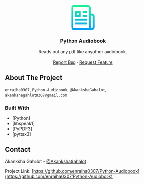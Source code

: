 

<!--
*** Thanks for checking out this README Template. If you have a suggestion that would
*** make this better, please fork the repo and create a pull request or simply open
*** an issue with the tag "enhancement".
*** Thanks again! Now go create something AMAZING! :D
***
***
***
*** To avoid retyping too much info. Do a search and replace for the following:
*** github_username, repo_name, twitter_handle, email
-->





<!-- PROJECT SHIELDS -->
<!--
*** I'm using markdown "reference style" links for readability.
*** Reference links are enclosed in brackets [ ] instead of parentheses ( ).
*** See the bottom of this document for the declaration of the reference variables
*** for contributors-url, forks-url, etc. This is an optional, concise syntax you may use.
*** https://www.markdownguide.org/basic-syntax/#reference-style-links
-->
<!-- [![Contributors][contributors-shield]][contributors-url]
[![Forks][forks-shield]][forks-url]
[![Stargazers][stars-shield]][stars-url]
[![Issues][issues-shield]][issues-url]
[![MIT License][license-shield]][license-url]
[![LinkedIn][linkedin-shield]][linkedin-url] -->



<!-- PROJECT LOGO -->
<br />
<p align="center">
  <a href="https://github.com/enraiha0307/Python-Audiobook">
    <img src="images/logo.png" alt="Logo" width="80" height="80">
  </a>

  <h3 align="center">Python Audiobook</h3>

  <p align="center">
    Reads out any pdf like anyother audiobook.
    <br />
    <!-- <a href="https://github.com/github_username/repo_name"><strong>Explore the docs »</strong></a>
    <br /> -->
    <br />
    <!-- <a href="https://naughty-euclid-b5ea25.netlify.app/">View Demo</a>
    · -->
    <a href="https://github.com/enraiha0307/Python-Audiobook/issues">Report Bug</a>
    ·
    <a href="https://github.com/enraiha0307/Python-Audiobook/issues">Request Feature</a>
  </p>
</p>







<!-- ABOUT THE PROJECT -->
## About The Project
<!-- 
![Screenshot_2020-09-14 Background Change](https://user-images.githubusercontent.com/26249973/93087128-c3a36400-f6b5-11ea-9714-1f449a3f0251.png) -->



`enraiha0307`, `Python-Audiobook`, `@AkankshaGahalot`, `akankshagahlot0307@gmail.com`


### Built With

* [Python]
* [libspeak1]
* [PyPDF3]
* [pyttsx3]






<!-- CONTACT -->
## Contact

Akanksha Gahalot - [@AkankshaGahalot](https://twitter.com/AkankshaGahalot) 

Project Link: [https://github.com/enraiha0307/Python-Audiobook](https://github.com/enraiha0307/Python-Audiobook)





<!-- MARKDOWN LINKS & IMAGES -->
<!-- https://www.markdownguide.org/basic-syntax/#reference-style-links -->
 [contributors-shield]: https://img.shields.io/github/contributors/github_username/repo.svg?style=flat-square
[contributors-url]: https://github.com/github_username/repo/graphs/contributors
 [forks-shield]: https://img.shields.io/github/forks/github_username/repo.svg?style=flat-square
 [forks-url]: https://github.com/github_username/repo/network/members
 [stars-shield]: https://img.shields.io/github/stars/github_username/repo.svg?style=flat-square
 [stars-url]: https://github.com/github_username/repo/stargazers
 [issues-shield]: https://img.shields.io/github/issues/github_username/repo.svg?style=flat-square
 [issues-url]: https://github.com/github_username/repo/issues
 [license-shield]: https://img.shields.io/github/license/github_username/repo.svg?style=flat-square
[license-url]: https://github.com/github_username/repo/blob/master/LICENSE.txt
[linkedin-shield]: https://img.shields.io/badge/-LinkedIn-black.svg?style=flat-square&logo=linkedin&colorB=555
[linkedin-url]: https://linkedin.com/in/github_username
 [product-screenshot]: images/screenshot.png
